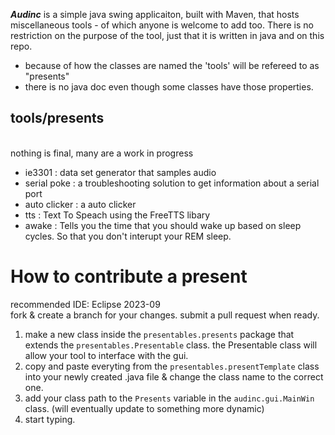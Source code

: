 ***Audinc*** is a simple java swing applicaiton, built with Maven, that hosts miscellaneous tools - of which anyone is welcome to add too. There is no restriction on the purpose of the tool, just that it is written in java and on this repo.
- because of how the classes are named the 'tools' will be refereed to as "presents"
- there is no java doc even though some classes have those properties.

## tools/presents
<br> nothing is final, many are a work in progress
- ie3301 : data set generator that samples audio
- serial poke : a troubleshooting solution to get information about a serial port
- auto clicker : a auto clicker
- tts  : Text To Speach using the FreeTTS libary
- awake : Tells you the time that you should wake up based on sleep cycles. So that you don't interupt your REM sleep.

# How to contribute a present
recommended IDE: Eclipse 2023-09 <br>
fork & create a branch for your changes. submit a pull request when ready. 
1. make a new class inside the <code>presentables.presents</code> package that extends the <code>presentables.Presentable</code> class. the Presentable class will allow your tool to interface with the gui.
1. copy and paste everyting from the <code>presentables.presentTemplate</code> class into your newly created .java file & change the class name to the correct one.
1. add your class path to the <code>Presents</code> variable in the <code>audinc.gui.MainWin</code> class. (will eventually update to something more dynamic)
1. start typing.
